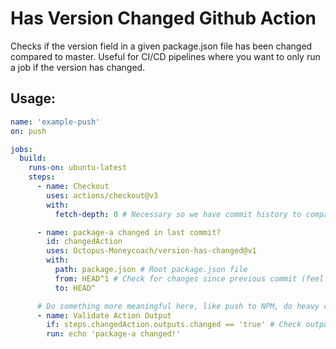 # Has Version Changed Github Action

Checks if the version field in a given package.json file has been changed compared to master. Useful for CI/CD pipelines where you want to only run a job if the version has changed.

## Usage:

```yaml
name: 'example-push'
on: push

jobs:
  build:
    runs-on: ubuntu-latest
    steps:
      - name: Checkout
        uses: actions/checkout@v3
        with:
          fetch-depth: 0 # Necessary so we have commit history to compare to

      - name: package-a changed in last commit?
        id: changedAction
        uses: Octopus-Moneycoach/version-has-changed@v1
        with:
          path: package.json # Root package.json file
          from: HEAD^1 # Check for changes since previous commit (feel free to put a branch name instead in the form of origin/<branchName>)
          to: HEAD^

      # Do something more meaningful here, like push to NPM, do heavy computing, etc.
      - name: Validate Action Output
        if: steps.changedAction.outputs.changed == 'true' # Check output if it changed or not (returns a boolean)
        run: echo 'package-a changed!'
```
